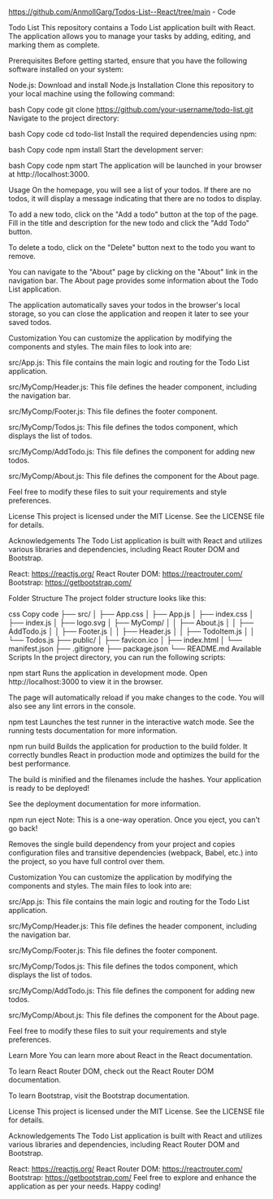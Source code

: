 https://github.com/AnmollGarg/Todos-List--React/tree/main - Code

Todo List 
This repository contains a Todo List application built with React. The application allows you to manage your tasks by adding, editing, and marking them as complete.

Prerequisites
Before getting started, ensure that you have the following software installed on your system:

Node.js: Download and install Node.js
Installation
Clone this repository to your local machine using the following command:

bash
Copy code
git clone https://github.com/your-username/todo-list.git
Navigate to the project directory:

bash
Copy code
cd todo-list
Install the required dependencies using npm:

bash
Copy code
npm install
Start the development server:

bash
Copy code
npm start
The application will be launched in your browser at http://localhost:3000.

Usage
On the homepage, you will see a list of your todos. If there are no todos, it will display a message indicating that there are no todos to display.

To add a new todo, click on the "Add a todo" button at the top of the page. Fill in the title and description for the new todo and click the "Add Todo" button.

To delete a todo, click on the "Delete" button next to the todo you want to remove.

You can navigate to the "About" page by clicking on the "About" link in the navigation bar. The About page provides some information about the Todo List application.

The application automatically saves your todos in the browser's local storage, so you can close the application and reopen it later to see your saved todos.

Customization
You can customize the application by modifying the components and styles. The main files to look into are:

src/App.js: This file contains the main logic and routing for the Todo List application.

src/MyComp/Header.js: This file defines the header component, including the navigation bar.

src/MyComp/Footer.js: This file defines the footer component.

src/MyComp/Todos.js: This file defines the todos component, which displays the list of todos.

src/MyComp/AddTodo.js: This file defines the component for adding new todos.

src/MyComp/About.js: This file defines the component for the About page.

Feel free to modify these files to suit your requirements and style preferences.

License
This project is licensed under the MIT License. See the LICENSE file for details.

Acknowledgements
The Todo List application is built with React and utilizes various libraries and dependencies, including React Router DOM and Bootstrap.

React: https://reactjs.org/
React Router DOM: https://reactrouter.com/
Bootstrap: https://getbootstrap.com/


Folder Structure
The project folder structure looks like this:

css
Copy code
├── src/
│   ├── App.css
│   ├── App.js
│   ├── index.css
│   ├── index.js
│   ├── logo.svg
│   ├── MyComp/
│   │   ├── About.js
│   │   ├── AddTodo.js
│   │   ├── Footer.js
│   │   ├── Header.js
│   │   ├── TodoItem.js
│   │   └── Todos.js
├── public/
│   ├── favicon.ico
│   ├── index.html
│   └── manifest.json
├── .gitignore
├── package.json
└── README.md
Available Scripts
In the project directory, you can run the following scripts:

npm start
Runs the application in development mode.
Open http://localhost:3000 to view it in the browser.

The page will automatically reload if you make changes to the code.
You will also see any lint errors in the console.

npm test
Launches the test runner in the interactive watch mode.
See the running tests documentation for more information.

npm run build
Builds the application for production to the build folder.
It correctly bundles React in production mode and optimizes the build for the best performance.

The build is minified and the filenames include the hashes.
Your application is ready to be deployed!

See the deployment documentation for more information.

npm run eject
Note: This is a one-way operation. Once you eject, you can't go back!

Removes the single build dependency from your project and copies configuration files and transitive dependencies (webpack, Babel, etc.) into the project, so you have full control over them.

Customization
You can customize the application by modifying the components and styles. The main files to look into are:

src/App.js: This file contains the main logic and routing for the Todo List application.

src/MyComp/Header.js: This file defines the header component, including the navigation bar.

src/MyComp/Footer.js: This file defines the footer component.

src/MyComp/Todos.js: This file defines the todos component, which displays the list of todos.

src/MyComp/AddTodo.js: This file defines the component for adding new todos.

src/MyComp/About.js: This file defines the component for the About page.

Feel free to modify these files to suit your requirements and style preferences.

Learn More
You can learn more about React in the React documentation.

To learn React Router DOM, check out the React Router DOM documentation.

To learn Bootstrap, visit the Bootstrap documentation.

License
This project is licensed under the MIT License. See the LICENSE file for details.

Acknowledgements
The Todo List application is built with React and utilizes various libraries and dependencies, including React Router DOM and Bootstrap.

React: https://reactjs.org/
React Router DOM: https://reactrouter.com/
Bootstrap: https://getbootstrap.com/
Feel free to explore and enhance the application as per your needs. Happy coding!
